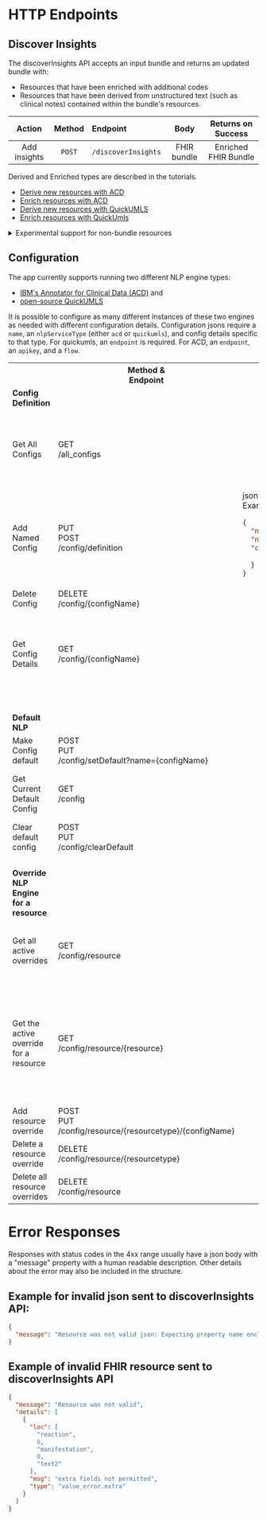 # HTTP Endpoints

## Discover Insights
The discoverInsights API accepts an input bundle and returns an updated bundle with:
* Resources that have been enriched with additional codes
* Resources that have been derived from unstructured text (such as clinical notes) contained within the bundle's resources.

| Action | Method | Endpoint | Body | Returns on Success |
|:------:|:------:|:---------|:----:|:-------:|
| Add insights | `POST` | `/discoverInsights` | FHIR bundle | Enriched FHIR Bundle |

Derived and Enriched types are described in the tutorials.

* [Derive new resources with ACD](../examples/acd/derive_new_resources.md)
* [Enrich resources with ACD](../examples/acd/enrich.md)
* [Derive new resources with QuickUMLS](../examples/quickumls/derive_new_resources.md)
* [Enrich resources with QuickUmls](../examples/quickumls/enrich.md)

<details><summary>Experimental support for non-bundle resources</summary>

If the discoverInsights API is called with a FHIR resource that is *Not* a bundle, then the returned data depends on the input type:
 
 Body Type | Returns 
 --- | ---
 DiagnosticReport or Document Reference | A bundle of derived resources, or an empty bundle if no resources were derived.
 Condition or AllergyIntolerance | The resource is returned with additional codes, or with no additional codes if no codes were derived.

Other resource types *may* return an error.

When using this API resources __must__ have a valid identifier. Because health-patterns will invoke the service before creating resources in thie FHIR server, the identifier has not been set. The result is that this version of the API is not as useful in an ingestion pipeline, and therefore is discouraged/experimental.

The version of the API that accepts a bundle input makes use of the fullUrl property in the bundleEntry for each resource (setting the property if necessary), and this allows that variation to support the requirements of health-patterns.
</details>

## Configuration
The app currently supports running two different NLP engine types: 
* [IBM's Annotator for Clinical Data (ACD)](https://www.ibm.com/cloud/watson-annotator-for-clinical-data) and 
* [open-source QuickUMLS](https://github.com/Georgetown-IR-Lab/QuickUMLS)

It is possible to configure as many different instances of these two engines as needed with different configuration details.  Configuration jsons require a `name`, an `nlpServiceType` (either `acd` or `quickumls`), and config details specific to that type.
For quickumls, an `endpoint` is required. For ACD, an `endpoint`, an `apikey`, and a `flow`.

<table>


<tr> <th> &nbsp; </th><th> Method &<BR/> Endpoint</th><th> Body </th><th> Returns on Success </th></tr>
<tr> <td> <B>Config Definition</B> </td><td> &nbsp; </td><td> &nbsp; </td><td> &nbsp; </td><td> &nbsp; </td></tr>
<tr><td> Get All Configs </td><td> GET <BR/>/all_configs</td><td>&nbsp;</td><td> Config definition names: 

```json 
{
  "all_configs": [
    "acdconfig1",
    "quickconfig1"
  ]
}
``` 

</td></tr>

<tr><td> Add Named Config </td><td> PUT<BR/>POST <BR/>/config/definition</td><td>json config (contains name). Example:

```json
{
  "name": "quickconfig1",
  "nlpServiceType": "quickumls",
  "config": {
    "endpoint": "http://***"
  }
}
```

</td><td> Status 200</td></tr>

<tr><td> Delete Config </td><td> DELETE<BR/>/config/{configName}</td> <td> &nbsp; </td><td> Status 200 </td></tr>

<tr><td> Get Config Details </td><td> GET <BR/> /config/{configName} </td><td></td>
<td> Example Response:

```json
{
  "name": "quickconfig1",
  "nlpServiceType": "quickumls",
  "config": {
    "endpoint": "http://***"
  }
}
```
</td>
</tr>
<tr><td>&nbsp; </td><td> &nbsp; </td><td> &nbsp; <td> &nbsp; </td></tr>
<tr> <td> <B>Default NLP</B> </td><td> &nbsp; </td><td> &nbsp; </td><td> &nbsp; </td></tr>
<tr><td> Make Config default </td><td> POST<BR/>PUT <BR/>/config/setDefault?name={configName}</td><td></td><td> Status 200 </td></tr>
<tr><td> Get Current Default Config </td><td> GET <BR/> /config </td><td></td><td> Current default configName:

```json
{
  "config": "acdconfig1"
}
```


<tr><td> Clear default config </td><td> POST<BR/>PUT <BR/> /config/clearDefault</td><td> </td><td> Status 200 </td><tr>

 </td></tr>
 
 <tr><td>&nbsp; </td><td> &nbsp; </td><td> &nbsp; </td><td> &nbsp; </td></tr>
<tr> <td> <B>Override NLP Engine for a resource </B> </td><td> &nbsp; </td><td> &nbsp; </td><td> &nbsp; </td></tr>

<tr><td>  Get all active overrides </td><td> GET <BR/>/config/resource </td><td> </td><td>
Dictionary of overrides:

```json
{
  "AllergyIntolerance": "acdconfig1",
  "Condition": "acdconfig1"
}
```
</td></tr>

<tr><td>  Get the active override for a resource </td><td> GET <Br/>/config/resource/{resource} </td><td> </td><td>
Dictionary of override:

```json
{
  "resource": "Condition",
  "config": "acdconfig1"
}
```

If no override is defined:

```json
{
  "config": null,
  "resource": "Condition"
}
```

</td></tr>

<tr><td>Add resource override</td><td>POST<BR/>PUT<br/>/config/resource/{resourcetype}/{configName}</td><td></td><td> Status 200 </td></tr>
<tr><td>Delete a resource override</td><td>DELETE<BR/>/config/resource/{resourcetype}</td><td></td><td>Status 200 </td></tr>
<tr><td>Delete all resource overrides</td><td>DELETE<br/>/config/resource</td><td></td><td> Status 200</td></tr>
</table> 


# Error Responses
Responses with status codes in the 4xx range usually have a json body with a "message" property with a human readable description. Other details about the error may also be included in the structure.

## Example for invalid json sent to discoverInsights API:

```json
{
  "message": "Resource was not valid json: Expecting property name enclosed in double quotes: line 29 column 10 (char 676)"
}
```

## Example of invalid FHIR resource sent to discoverInsights API

```json
{
  "message": "Resource was not valid",
  "details": [
    {
      "loc": [
        "reaction",
        0,
        "manifestation",
        0,
        "text2"
      ],
      "msg": "extra fields not permitted",
      "type": "value_error.extra"
    }
  ]
}
```
